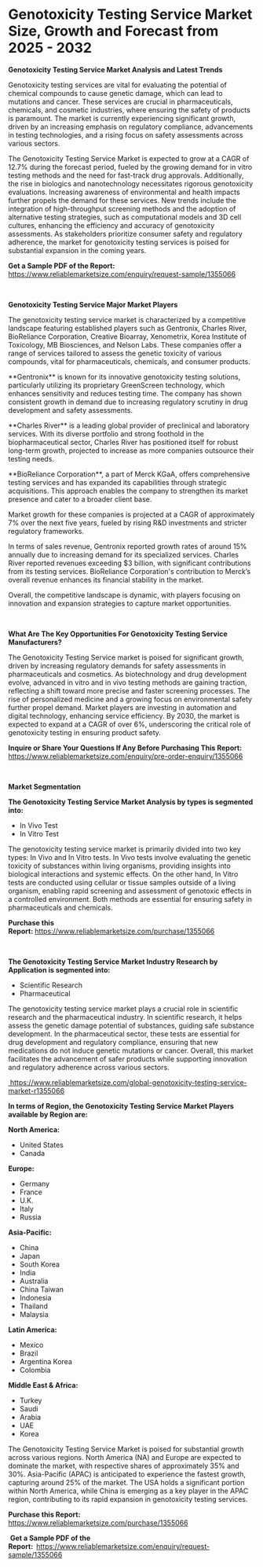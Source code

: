 <p><h1>Genotoxicity Testing Service Market Size, Growth and Forecast from 2025 - 2032</h1></p><p><strong>Genotoxicity Testing Service Market Analysis and Latest Trends</strong></p>
<p><p>Genotoxicity testing services are vital for evaluating the potential of chemical compounds to cause genetic damage, which can lead to mutations and cancer. These services are crucial in pharmaceuticals, chemicals, and cosmetic industries, where ensuring the safety of products is paramount. The market is currently experiencing significant growth, driven by an increasing emphasis on regulatory compliance, advancements in testing technologies, and a rising focus on safety assessments across various sectors. </p><p>The Genotoxicity Testing Service Market is expected to grow at a CAGR of 12.7% during the forecast period, fueled by the growing demand for in vitro testing methods and the need for fast-track drug approvals. Additionally, the rise in biologics and nanotechnology necessitates rigorous genotoxicity evaluations. Increasing awareness of environmental and health impacts further propels the demand for these services. New trends include the integration of high-throughput screening methods and the adoption of alternative testing strategies, such as computational models and 3D cell cultures, enhancing the efficiency and accuracy of genotoxicity assessments. As stakeholders prioritize consumer safety and regulatory adherence, the market for genotoxicity testing services is poised for substantial expansion in the coming years.</p></p>
<p><strong>Get a Sample PDF of the Report:&nbsp;</strong> <a href="https://www.reliablemarketsize.com/enquiry/request-sample/1355066?utm_campaign=2948&utm_medium=2&utm_source=Github&utm_content=ia&utm_term=13042025&utm_id=genotoxicity-testing-service">https://www.reliablemarketsize.com/enquiry/request-sample/1355066</a></p>
<p>&nbsp;</p>
<p><strong>Genotoxicity Testing Service Major Market Players</strong></p>
<p><p>The genotoxicity testing service market is characterized by a competitive landscape featuring established players such as Gentronix, Charles River, BioReliance Corporation, Creative Bioarray, Xenometrix, Korea Institute of Toxicology, MB Biosciences, and Nelson Labs. These companies offer a range of services tailored to assess the genetic toxicity of various compounds, vital for pharmaceuticals, chemicals, and consumer products.</p><p>**Gentronix** is known for its innovative genotoxicity testing solutions, particularly utilizing its proprietary GreenScreen technology, which enhances sensitivity and reduces testing time. The company has shown consistent growth in demand due to increasing regulatory scrutiny in drug development and safety assessments. </p><p>**Charles River** is a leading global provider of preclinical and laboratory services. With its diverse portfolio and strong foothold in the biopharmaceutical sector, Charles River has positioned itself for robust long-term growth, projected to increase as more companies outsource their testing needs.</p><p>**BioReliance Corporation**, a part of Merck KGaA, offers comprehensive testing services and has expanded its capabilities through strategic acquisitions. This approach enables the company to strengthen its market presence and cater to a broader client base.</p><p>Market growth for these companies is projected at a CAGR of approximately 7% over the next five years, fueled by rising R&D investments and stricter regulatory frameworks. </p><p>In terms of sales revenue, Gentronix reported growth rates of around 15% annually due to increasing demand for its specialized services. Charles River reported revenues exceeding $3 billion, with significant contributions from its testing services. BioReliance Corporation's contribution to Merck’s overall revenue enhances its financial stability in the market.</p><p>Overall, the competitive landscape is dynamic, with players focusing on innovation and expansion strategies to capture market opportunities.</p></p>
<p>&nbsp;</p>
<p><strong>What Are The Key Opportunities For Genotoxicity Testing Service Manufacturers?</strong></p>
<p><p>The Genotoxicity Testing Service market is poised for significant growth, driven by increasing regulatory demands for safety assessments in pharmaceuticals and cosmetics. As biotechnology and drug development evolve, advanced in vitro and in vivo testing methods are gaining traction, reflecting a shift toward more precise and faster screening processes. The rise of personalized medicine and a growing focus on environmental safety further propel demand. Market players are investing in automation and digital technology, enhancing service efficiency. By 2030, the market is expected to expand at a CAGR of over 6%, underscoring the critical role of genotoxicity testing in ensuring product safety.</p></p>
<p><strong>Inquire or Share Your Questions If Any Before Purchasing This Report:</strong> <a href="https://www.reliablemarketsize.com/enquiry/pre-order-enquiry/1355066?utm_campaign=2948&utm_medium=2&utm_source=Github&utm_content=ia&utm_term=13042025&utm_id=genotoxicity-testing-service">https://www.reliablemarketsize.com/enquiry/pre-order-enquiry/1355066</a></p>
<p>&nbsp;</p>
<p><strong>Market Segmentation</strong></p>
<p><strong>The Genotoxicity Testing Service Market Analysis by types is segmented into:</strong></p>
<p><ul><li>In Vivo Test</li><li>In Vitro Test</li></ul></p>
<p><p>The genotoxicity testing service market is primarily divided into two key types: In Vivo and In Vitro tests. In Vivo tests involve evaluating the genetic toxicity of substances within living organisms, providing insights into biological interactions and systemic effects. On the other hand, In Vitro tests are conducted using cellular or tissue samples outside of a living organism, enabling rapid screening and assessment of genotoxic effects in a controlled environment. Both methods are essential for ensuring safety in pharmaceuticals and chemicals.</p></p>
<p><strong>Purchase this Report:&nbsp;</strong><a href="https://www.reliablemarketsize.com/purchase/1355066?utm_campaign=2948&utm_medium=2&utm_source=Github&utm_content=ia&utm_term=13042025&utm_id=genotoxicity-testing-service">https://www.reliablemarketsize.com/purchase/1355066</a></p>
<p>&nbsp;</p>
<p><strong>The Genotoxicity Testing Service Market Industry Research by Application is segmented into:</strong></p>
<p><ul><li>Scientific Research</li><li>Pharmaceutical</li></ul></p>
<p><p>The genotoxicity testing service market plays a crucial role in scientific research and the pharmaceutical industry. In scientific research, it helps assess the genetic damage potential of substances, guiding safe substance development. In the pharmaceutical sector, these tests are essential for drug development and regulatory compliance, ensuring that new medications do not induce genetic mutations or cancer. Overall, this market facilitates the advancement of safer products while supporting innovation and regulatory adherence across various sectors.</p></p>
<p><a href="https://www.reliablemarketsize.com/global-genotoxicity-testing-service-market-r1355066?utm_campaign=2948&utm_medium=2&utm_source=Github&utm_content=ia&utm_term=13042025&utm_id=genotoxicity-testing-service">&nbsp;https://www.reliablemarketsize.com/global-genotoxicity-testing-service-market-r1355066</a></p>
<p><strong>In terms of Region, the Genotoxicity Testing Service Market Players available by Region are:</strong></p>
<p>
    <p> <strong> North America: </strong>
        <ul>
            <li>United States</li>
            <li>Canada</li>
        </ul>
        </p> 
    <p> <strong> Europe: </strong>
        <ul>
            <li>Germany</li>
            <li>France</li>
            <li>U.K.</li>
            <li>Italy</li>
            <li>Russia</li>
        </ul>
        </p> 
    <p> <strong> Asia-Pacific: </strong>
        <ul>
            <li>China</li>
            <li>Japan</li>
            <li>South Korea</li>
            <li>India</li>
            <li>Australia</li>
            <li>China Taiwan</li>
            <li>Indonesia</li>
            <li>Thailand</li>
            <li>Malaysia</li>
        </ul>
        </p> 
    <p> <strong> Latin America: </strong>
        <ul>
            <li>Mexico</li>
            <li>Brazil</li>
            <li>Argentina Korea</li>
            <li>Colombia</li>
        </ul>
        </p> 
    <p> <strong> Middle East & Africa: </strong>
        <ul>
            <li>Turkey</li>
            <li>Saudi</li>
            <li>Arabia</li>
            <li>UAE</li>
            <li>Korea</li>
        </ul>
    </p>
    </p>
<p><p>The Genotoxicity Testing Service Market is poised for substantial growth across various regions. North America (NA) and Europe are expected to dominate the market, with respective shares of approximately 35% and 30%. Asia-Pacific (APAC) is anticipated to experience the fastest growth, capturing around 25% of the market. The USA holds a significant portion within North America, while China is emerging as a key player in the APAC region, contributing to its rapid expansion in genotoxicity testing services.</p></p>
<p><strong>Purchase this Report: </strong><a href="https://www.reliablemarketsize.com/purchase/1355066?utm_campaign=2948&utm_medium=2&utm_source=Github&utm_content=ia&utm_term=13042025&utm_id=genotoxicity-testing-service">https://www.reliablemarketsize.com/purchase/1355066</a></p>
<p>&nbsp;<strong>Get a Sample PDF of the Report:&nbsp;&nbsp;</strong><a href="https://www.reliablemarketsize.com/enquiry/request-sample/1355066?utm_campaign=2948&utm_medium=2&utm_source=Github&utm_content=ia&utm_term=13042025&utm_id=genotoxicity-testing-service">https://www.reliablemarketsize.com/enquiry/request-sample/1355066</a></p>
<p><strong></strong></p>
<p><p></p><p></p><p></p></p>